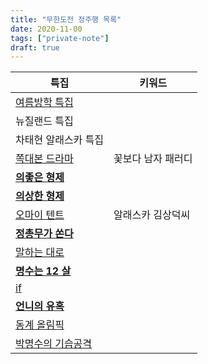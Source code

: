 ```yaml
---
title: "무한도전 정주행 목록"
date: 2020-11-00
tags: ["private-note"]
draft: true
---
```


|특집   | 키워드   | 
|------|--------|
| [여름방학 특집](https://www.youtube.com/playlist?list=PLP0jKDXFxRvv3VDhwYeJLA3vxIBlTn-My)  | |
| 뉴질랜드 특집  | |
| 차태현 알래스카 특집 | |
| [쪽대본 드라마](https://www.youtube.com/playlist?list=PLP0jKDXFxRvtR_sWrppFQXmXXFZcPfpsJ)  | 꽃보다 남자 패러디 |
| [**의좋은 형제**](https://www.youtube.com/playlist?list=PLP0jKDXFxRvtdbOs8CwtCjqRPLPs2rxY1)  | |
| [**의상한 형제**](https://www.youtube.com/playlist?list=PLzzTnKS8ZNh4C3gihJ6lKHd-4DccyDcrO)  | |
| [오마이 텐트](https://www.youtube.com/playlist?list=PLVvuXq7u8IvmsyjN4xqoa9576vVS8nPll) | 알래스카 김상덕씨 |
| [**정총무가 쏜다**](https://www.youtube.com/playlist?list=PL5B90A0D691E584ED) | |
| [말하는 대로](https://www.youtube.com/playlist?list=PLOp43HAgMx8BXNOf3RSuh5w4moG55CO3m) | |
| [**명수는 12 살**](https://www.youtube.com/playlist?list=PLSuivFemagZmOZstWQn-5RGW1XU1ltlSN) | |
| [if](https://www.youtube.com/playlist?list=PLC2fz__iOoMjAMtD7UVf8DFge4BkcjWBo)  | | 
| [**언니의 유혹**](https://www.youtube.com/playlist?list=PLx__hRoHuOdxU7zRvbqggtX_wxwt1sU1p) | |   
| [동계 올림픽](https://www.youtube.com/playlist?list=PLBADCFE7A4B947174) | |
| [박명수의 기습공격](https://www.youtube.com/playlist?list=PLyA3mO9cpjpZ-mQ7p3To_6Ag10rSDzGJW) | |